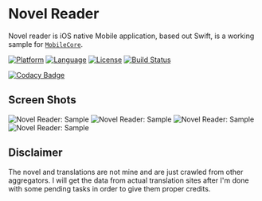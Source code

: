 # Novel Reader

Novel reader is iOS native Mobile application, based out Swift, is a working sample for [`MobileCore`](https://github.com/ppraveentr/MobileCore).

[![Platform](http://img.shields.io/badge/platform-ios-blue.svg?style=flat)](https://developer.apple.com/iphone/index.action)
[![Language](http://img.shields.io/badge/language-swift-brightgreen.svg?style=flat)](https://developer.apple.com/swift)
[![License](http://img.shields.io/badge/license-MIT-lightgrey.svg?style=flat)](http://mit-license.org)
[![Build Status](https://travis-ci.org/ppraveentr/Concepts.svg?branch=master)](https://travis-ci.org/ppraveentr/Concepts)

[![Codacy Badge](https://api.codacy.com/project/badge/Grade/d960d74eea7a4051890cc8a974af758d)](https://app.codacy.com/app/ppraveentr/NovelReader?utm_source=github.com&utm_medium=referral&utm_content=ppraveentr/NovelReader&utm_campaign=Badge_Grade_Dashboard)

## Screen Shots

![Novel Reader: Sample](https://github.com/ppraveentr/Gif-images/blob/master/NovelReader_Demo/NR_1.png)
![Novel Reader: Sample](https://github.com/ppraveentr/Gif-images/blob/master/NovelReader_Demo/NR_3.png)
![Novel Reader: Sample](https://github.com/ppraveentr/Gif-images/blob/master/NovelReader_Demo/NR_4.png)
![Novel Reader: Sample](https://github.com/ppraveentr/Gif-images/blob/master/NovelReader_Demo/NR_6.png)

## Disclaimer
The novel and translations are not mine and are just crawled from other aggregators. I will get the data from actual translation sites after I'm done with some pending tasks in order to give them proper credits.
